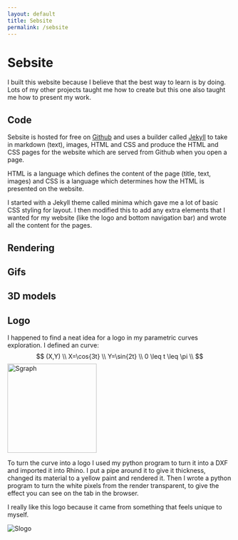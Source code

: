 ```yaml
---
layout: default
title: Sebsite
permalink: /sebsite
---
```


# Sebsite
I built this website because I believe that the best way to learn is by doing. Lots of my other projects taught me how to create but this one also taught me how to present my work. 

## Code
Sebsite is hosted for free on <a href="https://github.com/Sebastian-Barrett/sebsite">Github</a> and uses a builder called <a href="https://jekyllrb.com/">Jekyll</a> to take in markdown (text), images, HTML and CSS and produce the HTML and CSS pages for the website which are served from Github when you open a page. 

HTML is a language which defines the content of the page (title, text, images) and CSS is a language which determines how the HTML is presented on the website.

I started with a Jekyll theme called minima which gave me a lot of basic CSS styling for layout. I then modified this to add any extra elements that I wanted for my website (like the logo and bottom navigation bar) and wrote all the content for the pages. 


## Rendering 

## Gifs


## 3D models


## Logo
I happened to find a neat idea for a logo in my parametric curves exploration. I defined an curve:
$$
    (X,Y) \\
    X=\cos{3t} \\
    Y=\sin{2t} \\
    0 \leq t \leq \pi \\ 
$$
<img alt="Sgraph" src="/sebsite/images/sgraph.jpg" width="200" height="200">
<div class="clearfix">
<p>To turn the curve into a logo I used my python program to turn it into a DXF and imported it into Rhino. I put a pipe around it to give it thickness, changed its material to a yellow paint and rendered it. Then I wrote a python program to turn the white pixels from the render transparent, to give the effect you can see on the tab in the browser. </p>
<p>I really like this logo because it came from something that feels unique to myself.</p>
<img alt="Slogo" src="/sebsite/images/slogo2.png" max-width="600">
</div>